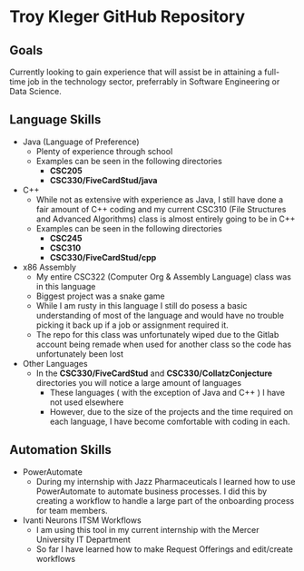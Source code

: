 # Troy Kleger GitHub Repository

## Goals
Currently looking to gain experience that will assist be in attaining a full-time job in the technology sector, preferrably in Software Engineering or Data Science.

## Language Skills
-   Java (Language of Preference)
    - Plenty of experience through school
    - Examples can be seen in the following directories
        - **CSC205**
        - **CSC330/FiveCardStud/java**
-   C++
    - While not as extensive with experience as Java, I still have done a fair amount of C++ coding and my current CSC310 (File Structures and Advanced Algorithms) class is almost entirely going to be in C++
    - Examples can be seen in the following directories
        - **CSC245**
        - **CSC310**
        - **CSC330/FiveCardStud/cpp**
-   x86 Assembly
    - My entire CSC322 (Computer Org & Assembly Language) class was in this language
    - Biggest project was a snake game
    - While I am rusty in this language I still do posess a basic understanding of most of the language and would have no trouble picking it back up if a job or assignment required it.
    - The repo for this class was unfortunately wiped due to the Gitlab account being remade when used for another class so the code has unfortunately been lost
-   Other Languages
    - In the **CSC330/FiveCardStud** and **CSC330/CollatzConjecture** directories you will notice a large amount of languages
        - These languages ( with the exception of Java and C++ ) I have not used elsewhere
        - However, due to the size of the projects and the time required on each language, I have become comfortable with coding in each.

## Automation Skills
- PowerAutomate
    - During my internship with Jazz Pharmaceuticals I learned how to use PowerAutomate to automate business processes. I did this by creating a workflow to handle a large part of the onboarding process for team members.
- Ivanti Neurons ITSM Workflows
    - I am using this tool in my current internship with the Mercer University IT Department
    - So far I have learned how to make Request Offerings and edit/create workflows